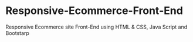 # Responsive-Ecommerce-Front-End
Responsive Ecommerce  site Front-End using HTML &amp; CSS, Java Script and Bootstarp
